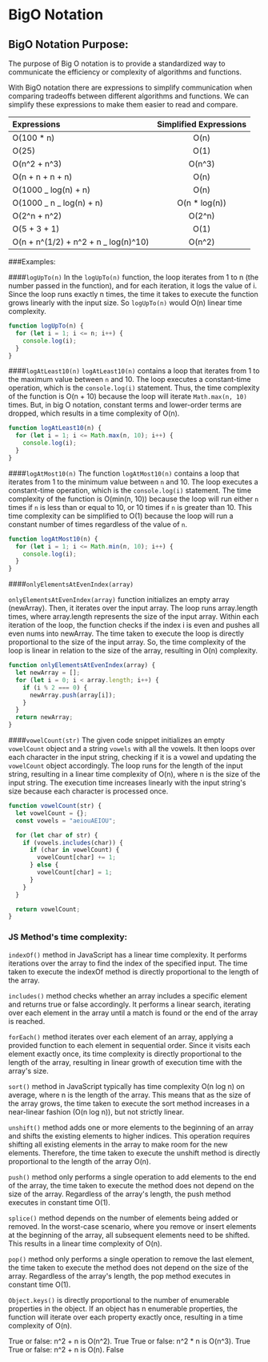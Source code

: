 # BigO Notation

## BigO Notation Purpose:

The purpose of Big O notation is to provide a standardized way to communicate the efficiency or complexity of algorithms and functions.

With BigO notation there are expressions to simplify communication when comparing tradeoffs between different algorithms and functions.
We can simplify these expressions to make them easier to read and compare.

| Expressions                           | Simplified Expressions |
| :------------------------------------ | :--------------------: |
| O(100 \* n)                           |          O(n)          |
| O(25)                                 |          O(1)          |
| O(n^2 + n^3)                          |         O(n^3)         |
| O(n + n + n + n)                      |          O(n)          |
| O(1000 \_ log(n) + n)                 |          O(n)          |
| O(1000 _ n _ log(n) + n)              |     O(n \* log(n))     |
| O(2^n + n^2)                          |         O(2^n)         |
| O(5 + 3 + 1)                          |          O(1)          |
| O(n + n^(1/2) + n^2 + n \_ log(n)^10) |         O(n^2)         |

###Examples:

####`logUpTo(n)`
In the `logUpTo(n)` function, the loop iterates from 1 to n (the number passed in the function), and for each iteration, it logs the value of i. Since the loop runs exactly n times, the time it takes to execute the function grows linearly with the input size. So `logUpTo(n)` would O(n) linear time complexity.

```js
function logUpTo(n) {
  for (let i = 1; i <= n; i++) {
    console.log(i);
  }
}
```

####`logAtLeast10(n)`
`logAtLeast10(n)` contains a loop that iterates from 1 to the maximum value between `n` and 10. The loop executes a constant-time operation, which is the `console.log(i)` statement. Thus, the time complexity of the function is O(n + 10) because the loop will iterate `Math.max(n, 10)` times. But, in big O notation, constant terms and lower-order terms are dropped, which results in a time complexity of O(n).

```js
function logAtLeast10(n) {
  for (let i = 1; i <= Math.max(n, 10); i++) {
    console.log(i);
  }
}
```

####`logAtMost10(n)`
The function `logAtMost10(n)` contains a loop that iterates from 1 to the minimum value between `n` and 10. The loop executes a constant-time operation, which is the `console.log(i)` statement. The time complexity of the function is O(min(n, 10)) because the loop will run either `n` times if `n` is less than or equal to 10, or 10 times if `n` is greater than 10. This time complexity can be simplified to O(1) because the loop will run a constant number of times regardless of the value of `n`.

```js
function logAtMost10(n) {
  for (let i = 1; i <= Math.min(n, 10); i++) {
    console.log(i);
  }
}
```

####`onlyElementsAtEvenIndex(array)`

`onlyElementsAtEvenIndex(array)` function initializes an empty array (newArray). Then, it iterates over the input array. The loop runs array.length times, where array.length represents the size of the input array. Within each iteration of the loop, the function checks if the index i is even and pushes all even nums into newArray. The time taken to execute the loop is directly proportional to the size of the input array. So, the time complexity of the loop is linear in relation to the size of the array, resulting in O(n) complexity.

```js
function onlyElementsAtEvenIndex(array) {
  let newArray = [];
  for (let i = 0; i < array.length; i++) {
    if (i % 2 === 0) {
      newArray.push(array[i]);
    }
  }
  return newArray;
}
```

####`vowelCount(str)`
The given code snippet initializes an empty `vowelCount` object and a string `vowels` with all the vowels. It then loops over each character in the input string, checking if it is a vowel and updating the `vowelCount` object accordingly. The loop runs for the length of the input string, resulting in a linear time complexity of O(n), where n is the size of the input string. The execution time increases linearly with the input string's size because each character is processed once.

```js
function vowelCount(str) {
  let vowelCount = {};
  const vowels = "aeiouAEIOU";

  for (let char of str) {
    if (vowels.includes(char)) {
      if (char in vowelCount) {
        vowelCount[char] += 1;
      } else {
        vowelCount[char] = 1;
      }
    }
  }

  return vowelCount;
}
```

### JS Method's time complexity:

`indexOf()` method in JavaScript has a linear time complexity. It performs iterations over the array to find the index of the specified input. The time taken to execute the indexOf method is directly proportional to the length of the array.

`includes()` method checks whether an array includes a specific element and returns true or false accordingly. It performs a linear search, iterating over each element in the array until a match is found or the end of the array is reached.

`forEach()` method iterates over each element of an array, applying a provided function to each element in sequential order. Since it visits each element exactly once, its time complexity is directly proportional to the length of the array, resulting in linear growth of execution time with the array's size.

`sort()` method in JavaScript typically has time complexity O(n log n) on average, where n is the length of the array. This means that as the size of the array grows, the time taken to execute the sort method increases in a near-linear fashion (O(n log n)), but not strictly linear.

`unshift()` method adds one or more elements to the beginning of an array and shifts the existing elements to higher indices. This operation requires shifting all existing elements in the array to make room for the new elements. Therefore, the time taken to execute the unshift method is directly proportional to the length of the array O(n).

`push()` method only performs a single operation to add elements to the end of the array, the time taken to execute the method does not depend on the size of the array. Regardless of the array's length, the push method executes in constant time O(1).

`splice()` method depends on the number of elements being added or removed. In the worst-case scenario, where you remove or insert elements at the beginning of the array, all subsequent elements need to be shifted. This results in a linear time complexity of O(n).

`pop()` method only performs a single operation to remove the last element, the time taken to execute the method does not depend on the size of the array. Regardless of the array's length, the pop method executes in constant time O(1).

`Object.keys()` is directly proportional to the number of enumerable properties in the object. If an object has n enumerable properties, the function will iterate over each property exactly once, resulting in a time complexity of O(n).

True or false: n^2 + n is O(n^2). True
True or false: n^2 \* n is O(n^3). True
True or false: n^2 + n is O(n). False
